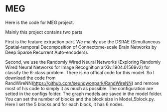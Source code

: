 # MEG
Here is the code for MEG project.

Mainly this project contains two parts. 

First is the feature extraction part. We mainly use the DSRAE (Simultaneous Spatial-temporal Decomposition of
Connectome-scale Brain Networks by Deep Sparse Recurrent Auto-encoders). 

Second, we use the Randomly Wired Neural Networks (Exploring Randomly Wired Neural Networks for Image Recognition arXiv:1904.01569v2) for classify the 6-class problem. There is no offical code for this model. So I download the code from RandWireNN(https://github.com/seungwonpark/RandWireNN) and remove most of his code to simply it as much as possible.
The configuration are setted in the configs folder.
The graph models are saved in the model folder. 
You can set the number of blocks and the block size in Model_5block.py. Here I set the 5 blocks and for each block, it has 6 nodes.


